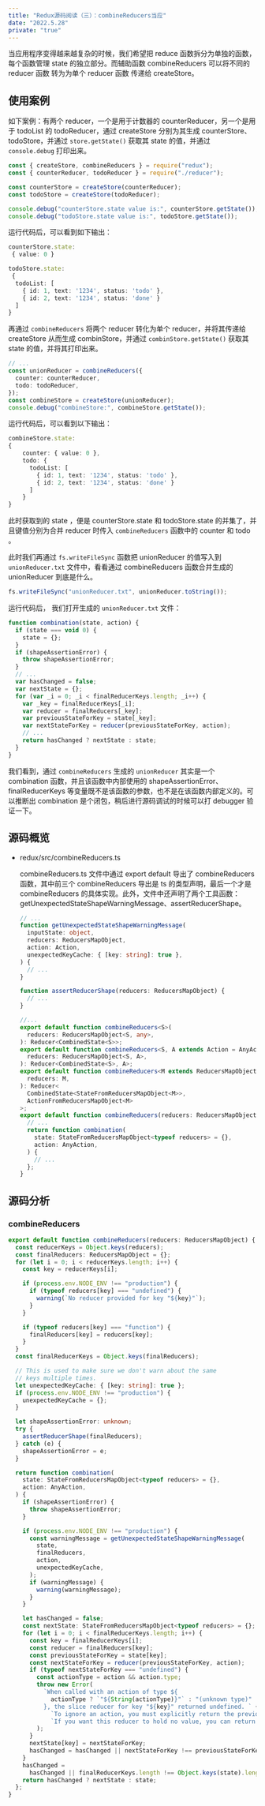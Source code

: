 ```yaml
---
title: "Redux源码阅读（三）：combineReducers当应"
date: "2022.5.28"
private: "true"
---
```


当应用程序变得越来越复杂的时候，我们希望把 reduce 函数拆分为单独的函数， 每个函数管理 state 的独立部分。而辅助函数 combineReducers 可以将不同的 reducer 函数 转为为单个 reducer 函数 传递给 createStore。

## 使用案例

如下案例：有两个 reducer，一个是用于计数器的 counterReducer，另一个是用于 todoList 的 todoReducer，通过 createStore 分别为其生成 counterStore、todoStore，并通过 `store.getState()` 获取其 state 的值，并通过 `console.debug` 打印出来。

```typescript
const { createStore, combineReducers } = require("redux");
const { counterReducer, todoReducer } = require("./reducer");

const counterStore = createStore(counterReducer);
const todoStore = createStore(todoReducer);

console.debug("counterStore.state value is:", counterStore.getState());
console.debug("todoStore.state value is:", todoStore.getState());
```

运行代码后，可以看到如下输出：

```typescript
counterStore.state:
 { value: 0 }

todoStore.state:
 {
  todoList: [
    { id: 1, text: '1234', status: 'todo' },
    { id: 2, text: '1234', status: 'done' }
  ]
}
```

再通过 `combineReducers` 将两个 reducer 转化为单个 reducer，并将其传递给 createStore 从而生成 combinStore，并通过 `combinStore.getState()` 获取其 state 的值，并将其打印出来。

```typescript
// ...
const unionReducer = combineReducers({
  counter: counterReducer,
  todo: todoReducer,
});
const combineStore = createStore(unionReducer);
console.debug("combineStore:", combineStore.getState());
```

运行代码后，可以看到以下输出：

```typescript
combineStore.state:
{
    counter: { value: 0 },
    todo: {
      todoList: [
        { id: 1, text: '1234', status: 'todo' },
        { id: 2, text: '1234', status: 'done' }
      ]
    }
}
```

此时获取到的 state ，便是 counterStore.state 和 todoStore.state 的并集了，并且键值分别为合并 reducer 时传入 `combineReducers` 函数中的 counter 和 todo 。

此时我们再通过 `fs.writeFileSync` 函数把 unionReducer 的值写入到 `unionReducer.txt` 文件中，看看通过 combineReducers 函数合并生成的 unionReducer 到底是什么。

```typescript
fs.writeFileSync("unionReducer.txt", unionReducer.toString());
```

运行代码后， 我们打开生成的 `unionReducer.txt` 文件：

```typescript
function combination(state, action) {
  if (state === void 0) {
    state = {};
  }
  if (shapeAssertionError) {
    throw shapeAssertionError;
  }
  // ...
  var hasChanged = false;
  var nextState = {};
  for (var _i = 0; _i < finalReducerKeys.length; _i++) {
    var _key = finalReducerKeys[_i];
    var reducer = finalReducers[_key];
    var previousStateForKey = state[_key];
    var nextStateForKey = reducer(previousStateForKey, action);
    // ...
    return hasChanged ? nextState : state;
  }
}
```

我们看到，通过 `combineReducers` 生成的 `unionReducer` 其实是一个 combination 函数，并且该函数中内部使用的 shapeAssertionError、finalReducerKeys 等变量既不是该函数的参数，也不是在该函数内部定义的。可以推断出 combination 是个闭包，稍后进行源码调试的时候可以打 debugger 验证一下。

## 源码概览

- redux/src/combineReducers.ts

  combineReducers.ts 文件中通过 export default 导出了 combineReducers 函数，其中前三个 combineReducers 导出是 ts 的类型声明，最后一个才是 combineReducers 的具体实现。此外，文件中还声明了两个工具函数：getUnexpectedStateShapeWarningMessage、assertReducerShape。

  ```typescript
  // ...
  function getUnexpectedStateShapeWarningMessage(
    inputState: object,
    reducers: ReducersMapObject,
    action: Action,
    unexpectedKeyCache: { [key: string]: true },
  ) {
    // ...
  }

  function assertReducerShape(reducers: ReducersMapObject) {
    // ...
  }

  //...
  export default function combineReducers<S>(
    reducers: ReducersMapObject<S, any>,
  ): Reducer<CombinedState<S>>;
  export default function combineReducers<S, A extends Action = AnyAction>(
    reducers: ReducersMapObject<S, A>,
  ): Reducer<CombinedState<S>, A>;
  export default function combineReducers<M extends ReducersMapObject>(
    reducers: M,
  ): Reducer<
    CombinedState<StateFromReducersMapObject<M>>,
    ActionFromReducersMapObject<M>
  >;
  export default function combineReducers(reducers: ReducersMapObject) {
    // ...
    return function combination(
      state: StateFromReducersMapObject<typeof reducers> = {},
      action: AnyAction,
    ) {
      // ...
    };
  }
  ```

## 源码分析

### combineReducers

```typescript
export default function combineReducers(reducers: ReducersMapObject) {
  const reducerKeys = Object.keys(reducers);
  const finalReducers: ReducersMapObject = {};
  for (let i = 0; i < reducerKeys.length; i++) {
    const key = reducerKeys[i];

    if (process.env.NODE_ENV !== "production") {
      if (typeof reducers[key] === "undefined") {
        warning(`No reducer provided for key "${key}"`);
      }
    }

    if (typeof reducers[key] === "function") {
      finalReducers[key] = reducers[key];
    }
  }
  const finalReducerKeys = Object.keys(finalReducers);

  // This is used to make sure we don't warn about the same
  // keys multiple times.
  let unexpectedKeyCache: { [key: string]: true };
  if (process.env.NODE_ENV !== "production") {
    unexpectedKeyCache = {};
  }

  let shapeAssertionError: unknown;
  try {
    assertReducerShape(finalReducers);
  } catch (e) {
    shapeAssertionError = e;
  }

  return function combination(
    state: StateFromReducersMapObject<typeof reducers> = {},
    action: AnyAction,
  ) {
    if (shapeAssertionError) {
      throw shapeAssertionError;
    }

    if (process.env.NODE_ENV !== "production") {
      const warningMessage = getUnexpectedStateShapeWarningMessage(
        state,
        finalReducers,
        action,
        unexpectedKeyCache,
      );
      if (warningMessage) {
        warning(warningMessage);
      }
    }

    let hasChanged = false;
    const nextState: StateFromReducersMapObject<typeof reducers> = {};
    for (let i = 0; i < finalReducerKeys.length; i++) {
      const key = finalReducerKeys[i];
      const reducer = finalReducers[key];
      const previousStateForKey = state[key];
      const nextStateForKey = reducer(previousStateForKey, action);
      if (typeof nextStateForKey === "undefined") {
        const actionType = action && action.type;
        throw new Error(
          `When called with an action of type ${
            actionType ? `"${String(actionType)}"` : "(unknown type)"
          }, the slice reducer for key "${key}" returned undefined. ` +
            `To ignore an action, you must explicitly return the previous state. ` +
            `If you want this reducer to hold no value, you can return null instead of undefined.`,
        );
      }
      nextState[key] = nextStateForKey;
      hasChanged = hasChanged || nextStateForKey !== previousStateForKey;
    }
    hasChanged =
      hasChanged || finalReducerKeys.length !== Object.keys(state).length;
    return hasChanged ? nextState : state;
  };
}
```
